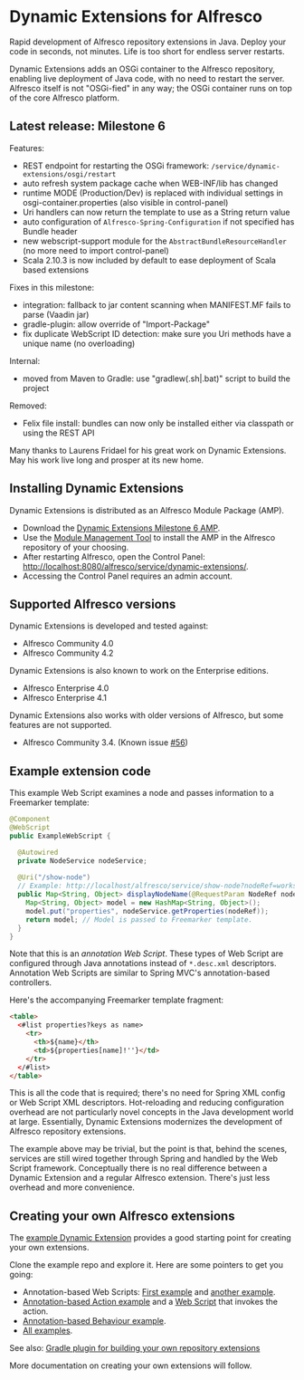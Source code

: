 Dynamic Extensions for Alfresco
===============================

Rapid development of Alfresco repository extensions in Java. Deploy your code in seconds, not minutes. Life is too short for endless server restarts.

Dynamic Extensions adds an OSGi container to the Alfresco repository, enabling live deployment of Java code, with no need to restart the server. Alfresco itself is not "OSGi-fied" in any way; the OSGi container runs on top of the core Alfresco platform.

Latest release: Milestone 6
---------------------------

Features:
* REST endpoint for restarting the OSGi framework: `/service/dynamic-extensions/osgi/restart`
* auto refresh system package cache when WEB-INF/lib has changed
* runtime MODE (Production/Dev) is replaced with individual settings in osgi-container.properties (also visible in control-panel)
* Uri handlers can now return the template to use as a String return value
* auto configuration of `Alfresco-Spring-Configuration` if not specified has Bundle header
* new webscript-support module for the `AbstractBundleResourceHandler` (no more need to import control-panel)
* Scala 2.10.3 is now included by default to ease deployment of Scala based extensions

Fixes in this milestone:
* integration: fallback to jar content scanning when MANIFEST.MF fails to parse (Vaadin jar)
* gradle-plugin: allow override of "Import-Package"
* fix duplicate WebScript ID detection: make sure you Uri methods have a unique name (no overloading)

Internal:
* moved from Maven to Gradle: use "gradlew(.sh|.bat)" script to build the project

Removed:
* Felix file install: bundles can now only be installed either via classpath or using the REST API

Many thanks to Laurens Fridael for his great work on Dynamic Extensions. May his work live long and prosper at its new home.

Installing Dynamic Extensions
-----------------------------

Dynamic Extensions is distributed as an Alfresco Module Package (AMP).

* Download the <a href="https://raw.github.com/laurentvdl/dynamic-extensions-for-alfresco/mvn-repo/com/github/dynamicextensionsalfresco/dynamicextensions/alfresco-module/1.0.0.M6/com.github.dynamicextensionsalfresco.dynamicextensions-1.0.0.M6.amp">Dynamic Extensions Milestone 6 AMP</a>.
* Use the <a href="http://docs.alfresco.com/4.0/index.jsp?topic=%2Fcom.alfresco.enterprise.doc%2Ftasks%2Famp-install.html">Module Management Tool</a> to install the AMP in the Alfresco repository of your choosing.
* After restarting Alfresco, open the Control Panel: <a href="http://localhost:8080/alfresco/service/dynamic-extensions/">http://localhost:8080/alfresco/service/dynamic-extensions/</a>.
* Accessing the Control Panel requires an admin account.

Supported Alfresco versions
---------------------------

Dynamic Extensions is developed and tested against:

* Alfresco Community 4.0
* Alfresco Community 4.2

Dynamic Extensions is also known to work on the Enterprise editions.

* Alfresco Enterprise 4.0
* Alfresco Enterprise 4.1 

Dynamic Extensions also works with older versions of Alfresco, but some features are not supported.

* Alfresco Community 3.4. (Known issue <a href="https://github.com/lfridael/dynamic-extensions-for-alfresco/issues/56">#56</a>)

Example extension code
----------------------

This example Web Script examines a node and passes information to a Freemarker template:
```java
@Component
@WebScript
public ExampleWebScript {

  @Autowired
  private NodeService nodeService;
  
  @Uri("/show-node")
  // Example: http://localhost/alfresco/service/show-node?nodeRef=workspace://SpacesStore/12345
  public Map<String, Object> displayNodeName(@RequestParam NodeRef nodeRef) {
    Map<String, Object> model = new HashMap<String, Object>();
    model.put("properties", nodeService.getProperties(nodeRef));    
    return model; // Model is passed to Freemarker template.
  }
}
```

Note that this is an _annotation Web Script_. These types of Web Script are configured through Java annotations instead of `*.desc.xml` descriptors. Annotation Web Scripts are similar to Spring MVC's annotation-based controllers.

Here's the accompanying Freemarker template fragment:

```html
<table>
  <#list properties?keys as name>    
    <tr>
      <th>${name}</th>
      <td>${properties[name]!''}</td>
    </tr>
  </#list>
</table>
```

This is all the code that is required; there's no need for Spring XML config or Web Script XML descriptors. Hot-reloading and reducing configuration overhead are not particularly novel concepts in the Java development world at large. Essentially, Dynamic Extensions modernizes the development of Alfresco repository extensions.

The example above may be trivial, but the point is that, behind the scenes, services are still wired together through Spring and handled by the Web Script framework. Conceptually there is no real difference between a Dynamic Extension and a regular Alfresco extension. There's just less overhead and more convenience.

Creating your own Alfresco extensions
-------------------------------------

The <a href="https://github.com/lfridael/example-dynamic-extension">example Dynamic Extension</a> provides a good starting point for creating your own extensions.

Clone the example repo and explore it. Here are some pointers to get you going:

* Annotation-based Web Scripts: <a href="https://github.com/lfridael/example-dynamic-extension/blob/master/src/main/java/com/github/dynamicextensionsalfresco/examples/CategoriesWebScript.java">First example</a> and <a href="https://github.com/lfridael/example-dynamic-extension/blob/master/src/main/java/com/github/dynamicextensionsalfresco/examples/HelloWebScript.java">another example</a>.
* <a href="https://github.com/lfridael/example-dynamic-extension/blob/master/src/main/java/com/github/dynamicextensionsalfresco/examples/ExampleActions.java">Annotation-based Action example</a >  and a <a href="https://github.com/lfridael/example-dynamic-extension/blob/master/src/main/java/com/github/dynamicextensionsalfresco/examples/SetDescriptionWebScript.java">Web Script</a> that invokes the action.
* <a href="https://github.com/lfridael/example-dynamic-extension/blob/master/src/main/java/com/github/dynamicextensionsalfresco/examples/ExampleBehaviour.java">Annotation-based Behaviour example</a>.
* <a href="https://github.com/lfridael/example-dynamic-extension/tree/master/src/main/java/com/github/dynamicextensionsalfresco/examples">All examples</a>.

See also: <a href="https://github.com/lfridael/dynamic-extensions-for-alfresco/wiki/Building-Alfresco-repository-extensions-for-Dynamic-Extensions-using-Gradle">Gradle plugin for building your own repository extensions</a>

More documentation on creating your own extensions will follow.